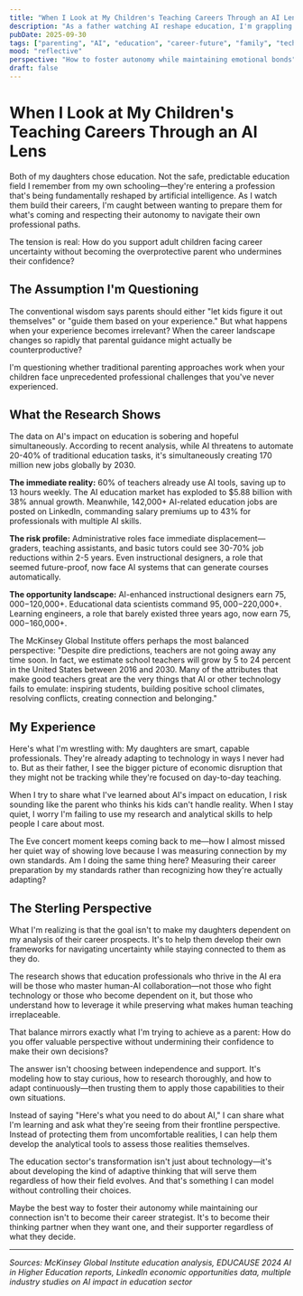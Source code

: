 ```yaml
---
title: "When I Look at My Children's Teaching Careers Through an AI Lens"
description: "As a father watching AI reshape education, I'm grappling with what this technological revolution means for my daughters' careers and the delicate balance between supporting their independence and staying connected as they navigate unprecedented change"
pubDate: 2025-09-30
tags: ["parenting", "AI", "education", "career-future", "family", "technology"]
mood: "reflective"
perspective: "How to foster autonomy while maintaining emotional bonds"
draft: false
---
```


# When I Look at My Children's Teaching Careers Through an AI Lens

Both of my daughters chose education. Not the safe, predictable education field I remember from my own schooling—they're entering a profession that's being fundamentally reshaped by artificial intelligence. As I watch them build their careers, I'm caught between wanting to prepare them for what's coming and respecting their autonomy to navigate their own professional paths.

The tension is real: How do you support adult children facing career uncertainty without becoming the overprotective parent who undermines their confidence?

## The Assumption I'm Questioning

The conventional wisdom says parents should either "let kids figure it out themselves" or "guide them based on your experience." But what happens when your experience becomes irrelevant? When the career landscape changes so rapidly that parental guidance might actually be counterproductive?

I'm questioning whether traditional parenting approaches work when your children face unprecedented professional challenges that you've never experienced.

## What the Research Shows

The data on AI's impact on education is sobering and hopeful simultaneously. According to recent analysis, while AI threatens to automate 20-40% of traditional education tasks, it's simultaneously creating 170 million new jobs globally by 2030.

**The immediate reality:** 60% of teachers already use AI tools, saving up to 13 hours weekly. The AI education market has exploded to $5.88 billion with 38% annual growth. Meanwhile, 142,000+ AI-related education jobs are posted on LinkedIn, commanding salary premiums up to 43% for professionals with multiple AI skills.

**The risk profile:** Administrative roles face immediate displacement—graders, teaching assistants, and basic tutors could see 30-70% job reductions within 2-5 years. Even instructional designers, a role that seemed future-proof, now face AI systems that can generate courses automatically.

**The opportunity landscape:** AI-enhanced instructional designers earn $75,000-$120,000+. Educational data scientists command $95,000-$220,000+. Learning engineers, a role that barely existed three years ago, now earn $75,000-$160,000+.

The McKinsey Global Institute offers perhaps the most balanced perspective: "Despite dire predictions, teachers are not going away any time soon. In fact, we estimate school teachers will grow by 5 to 24 percent in the United States between 2016 and 2030. Many of the attributes that make good teachers great are the very things that AI or other technology fails to emulate: inspiring students, building positive school climates, resolving conflicts, creating connection and belonging."

## My Experience

Here's what I'm wrestling with: My daughters are smart, capable professionals. They're already adapting to technology in ways I never had to. But as their father, I see the bigger picture of economic disruption that they might not be tracking while they're focused on day-to-day teaching.

When I try to share what I've learned about AI's impact on education, I risk sounding like the parent who thinks his kids can't handle reality. When I stay quiet, I worry I'm failing to use my research and analytical skills to help people I care about most.

The Eve concert moment keeps coming back to me—how I almost missed her quiet way of showing love because I was measuring connection by my own standards. Am I doing the same thing here? Measuring their career preparation by my standards rather than recognizing how they're actually adapting?

## The Sterling Perspective

What I'm realizing is that the goal isn't to make my daughters dependent on my analysis of their career prospects. It's to help them develop their own frameworks for navigating uncertainty while staying connected to them as they do.

The research shows that education professionals who thrive in the AI era will be those who master human-AI collaboration—not those who fight technology or those who become dependent on it, but those who understand how to leverage it while preserving what makes human teaching irreplaceable.

That balance mirrors exactly what I'm trying to achieve as a parent: How do you offer valuable perspective without undermining their confidence to make their own decisions?

The answer isn't choosing between independence and support. It's modeling how to stay curious, how to research thoroughly, and how to adapt continuously—then trusting them to apply those capabilities to their own situations.

Instead of saying "Here's what you need to do about AI," I can share what I'm learning and ask what they're seeing from their frontline perspective. Instead of protecting them from uncomfortable realities, I can help them develop the analytical tools to assess those realities themselves.

The education sector's transformation isn't just about technology—it's about developing the kind of adaptive thinking that will serve them regardless of how their field evolves. And that's something I can model without controlling their choices.

Maybe the best way to foster their autonomy while maintaining our connection isn't to become their career strategist. It's to become their thinking partner when they want one, and their supporter regardless of what they decide.

---

*Sources: McKinsey Global Institute education analysis, EDUCAUSE 2024 AI in Higher Education reports, LinkedIn economic opportunities data, multiple industry studies on AI impact in education sector*
